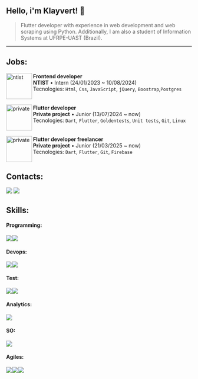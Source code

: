 

<h2>Hello, i'm <strong>Klayvert!</strong> 🌵</h2>

> Flutter developer with experience in web development and web scraping using Python. Additionally, I am also a student of Information Systems at UFRPE-UAST (Brazil).

---
 <h2>Jobs:</h2>

<img align="left" height="70px" width="70px" alt="ntist" src="https://avatars.githubusercontent.com/u/94800080?s=200&v=4)">

**Frontend developer** \
**NTIST** • Intern (24/01/2023 ~ 10/08/2024)\
Tecnologies: `Html`, `Css`, `JavaScript`, `jQuery`, `Boostrap`,`Postgres`\
<br>
<br>
<img align="left" height="70px" width="70px" alt="private" src="https://media.istockphoto.com/id/1417047920/vector/red-confidential-stamp.jpg?s=612x612&w=0&k=20&c=KpJw-M6Bvctr6SzOyST1qnHkvgdtQRG_GIc6cjJgw54=">
**Flutter developer** \
**Private project** • Junior (13/07/2024 ~ now)\
Tecnologies: `Dart`, `Flutter`, `Goldentests`, `Unit tests`, `Git`, `Linux`\
<br>
<br>
<img align="left" height="70px" width="70px" alt="private" src="https://media.istockphoto.com/id/1417047920/vector/red-confidential-stamp.jpg?s=612x612&w=0&k=20&c=KpJw-M6Bvctr6SzOyST1qnHkvgdtQRG_GIc6cjJgw54=">
**Flutter developer freelancer** \
**Private project** • Junior (21/03/2025 ~ now)\
Tecnologies: `Dart`, `Flutter`, `Git`, `Firebase`\
<br>
<h2> Contacts:</h2>
<a href = "https://api.whatsapp.com/send?phone=558788578096&text=Olá desenvolvedor, gostaria de conversar com você" target="_blank"><img src="https://img.shields.io/badge/Whatsapp-24891f?style=for-the-badge&logo=whatsapp&logoColor=white"></a>
<a href = "mailto:klayrodrigsdev@gmail.com" target="_blank"><img src="https://img.shields.io/badge/Gmail-D14836?style=for-the-badge&logo=gmail&logoColor=white"></a>
<br>
<h2>Skills:</h2>
<h4>Programming:</h4>
<div style="display: flex;">
 <img src="https://img.shields.io/badge/Dart-2BB6F6?style=for-the-badge&logo=dart&logoColor=white">
 <img src="https://img.shields.io/badge/Flutter-2372D5?style=for-the-badge&logo=flutter&logoColor=white">
<!--  <img src="https://img.shields.io/badge/Python-yellow?style=for-the-badge&logo=python&logoColor=white"> -->
</div>
<h4>Devops:</h4>
<div style="display: flex;">
 <img src="https://img.shields.io/badge/Git*-D14836?style=for-the-badge&logo=git&logoColor=white">
 <img src="https://img.shields.io/badge/GitHub Actions-D14836?style=for-the-badge&logo=githubactions&logoColor=white"> 
</div>
<h4>Test:</h4>
<div style="display: flex;">
 <img src="https://img.shields.io/badge/Unit test-D14836?style=for-the-badge&logo=qa&logoColor=white">
 <img src="https://img.shields.io/badge/Widget test-D14836?style=for-the-badge&logo=devops&logoColor=white"> 
</div>
<h4>Analytics:</h4>
<div style="display: flex;">
  <img src="https://img.shields.io/badge/Amplitude-2063F0?style=for-the-badge&logo=amplitude&logoColor=white">
</div>
<h4>SO:</h4>
<div style="display: flex;">
  <img src="https://img.shields.io/badge/Linux-D14836?style=for-the-badge&logo=linux&logoColor=white">
</div>
<h4>Agiles:</h4>
<div style="display: flex;">
 <img src="https://img.shields.io/badge/Trello-085CD6?style=for-the-badge&logo=trello&logoColor=white">
 <img src="https://img.shields.io/badge/Slack-611F69?style=for-the-badge&logo=slack&logoColor=white">
 <img src="https://img.shields.io/badge/Jira-blue?style=for-the-badge&logo=jira&logoColor=white">
</div>
</div> 

